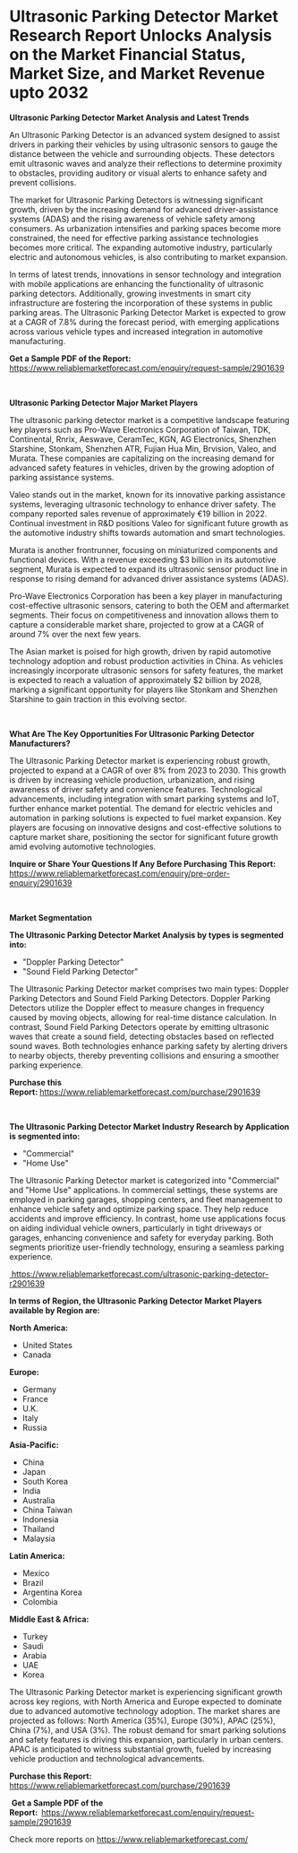 <p><h1>Ultrasonic Parking Detector Market Research Report Unlocks Analysis on the Market Financial Status, Market Size, and Market Revenue upto 2032</h1></p><p><strong>Ultrasonic Parking Detector Market Analysis and Latest Trends</strong></p>
<p><p>An Ultrasonic Parking Detector is an advanced system designed to assist drivers in parking their vehicles by using ultrasonic sensors to gauge the distance between the vehicle and surrounding objects. These detectors emit ultrasonic waves and analyze their reflections to determine proximity to obstacles, providing auditory or visual alerts to enhance safety and prevent collisions.</p><p>The market for Ultrasonic Parking Detectors is witnessing significant growth, driven by the increasing demand for advanced driver-assistance systems (ADAS) and the rising awareness of vehicle safety among consumers. As urbanization intensifies and parking spaces become more constrained, the need for effective parking assistance technologies becomes more critical. The expanding automotive industry, particularly electric and autonomous vehicles, is also contributing to market expansion.</p><p>In terms of latest trends, innovations in sensor technology and integration with mobile applications are enhancing the functionality of ultrasonic parking detectors. Additionally, growing investments in smart city infrastructure are fostering the incorporation of these systems in public parking areas. The Ultrasonic Parking Detector Market is expected to grow at a CAGR of 7.8% during the forecast period, with emerging applications across various vehicle types and increased integration in automotive manufacturing.</p></p>
<p><strong>Get a Sample PDF of the Report:&nbsp;</strong> <a href="https://www.reliablemarketforecast.com/enquiry/request-sample/2901639?utm_campaign=2949&utm_medium=2&utm_source=Github&utm_content=ia&utm_term=16032025&utm_id=ultrasonic-parking-detector">https://www.reliablemarketforecast.com/enquiry/request-sample/2901639</a></p>
<p>&nbsp;</p>
<p><strong>Ultrasonic Parking Detector Major Market Players</strong></p>
<p><p>The ultrasonic parking detector market is a competitive landscape featuring key players such as Pro-Wave Electronics Corporation of Taiwan, TDK, Continental, Rnrix, Aeswave, CeramTec, KGN, AG Electronics, Shenzhen Starshine, Stonkam, Shenzhen ATR, Fujian Hua Min, Brvision, Valeo, and Murata. These companies are capitalizing on the increasing demand for advanced safety features in vehicles, driven by the growing adoption of parking assistance systems.</p><p>Valeo stands out in the market, known for its innovative parking assistance systems, leveraging ultrasonic technology to enhance driver safety. The company reported sales revenue of approximately €19 billion in 2022. Continual investment in R&D positions Valeo for significant future growth as the automotive industry shifts towards automation and smart technologies.</p><p>Murata is another frontrunner, focusing on miniaturized components and functional devices. With a revenue exceeding $3 billion in its automotive segment, Murata is expected to expand its ultrasonic sensor product line in response to rising demand for advanced driver assistance systems (ADAS).</p><p>Pro-Wave Electronics Corporation has been a key player in manufacturing cost-effective ultrasonic sensors, catering to both the OEM and aftermarket segments. Their focus on competitiveness and innovation allows them to capture a considerable market share, projected to grow at a CAGR of around 7% over the next few years.</p><p>The Asian market is poised for high growth, driven by rapid automotive technology adoption and robust production activities in China. As vehicles increasingly incorporate ultrasonic sensors for safety features, the market is expected to reach a valuation of approximately $2 billion by 2028, marking a significant opportunity for players like Stonkam and Shenzhen Starshine to gain traction in this evolving sector.</p></p>
<p>&nbsp;</p>
<p><strong>What Are The Key Opportunities For Ultrasonic Parking Detector Manufacturers?</strong></p>
<p><p>The Ultrasonic Parking Detector market is experiencing robust growth, projected to expand at a CAGR of over 8% from 2023 to 2030. This growth is driven by increasing vehicle production, urbanization, and rising awareness of driver safety and convenience features. Technological advancements, including integration with smart parking systems and IoT, further enhance market potential. The demand for electric vehicles and automation in parking solutions is expected to fuel market expansion. Key players are focusing on innovative designs and cost-effective solutions to capture market share, positioning the sector for significant future growth amid evolving automotive technologies.</p></p>
<p><strong>Inquire or Share Your Questions If Any Before Purchasing This Report:</strong> <a href="https://www.reliablemarketforecast.com/enquiry/pre-order-enquiry/2901639?utm_campaign=2949&utm_medium=2&utm_source=Github&utm_content=ia&utm_term=16032025&utm_id=ultrasonic-parking-detector">https://www.reliablemarketforecast.com/enquiry/pre-order-enquiry/2901639</a></p>
<p>&nbsp;</p>
<p><strong>Market Segmentation</strong></p>
<p><strong>The Ultrasonic Parking Detector Market Analysis by types is segmented into:</strong></p>
<p><ul><li>"Doppler Parking Detector"</li><li>"Sound Field Parking Detector"</li></ul></p>
<p><p>The Ultrasonic Parking Detector market comprises two main types: Doppler Parking Detectors and Sound Field Parking Detectors. Doppler Parking Detectors utilize the Doppler effect to measure changes in frequency caused by moving objects, allowing for real-time distance calculation. In contrast, Sound Field Parking Detectors operate by emitting ultrasonic waves that create a sound field, detecting obstacles based on reflected sound waves. Both technologies enhance parking safety by alerting drivers to nearby objects, thereby preventing collisions and ensuring a smoother parking experience.</p></p>
<p><strong>Purchase this Report:&nbsp;</strong><a href="https://www.reliablemarketforecast.com/purchase/2901639?utm_campaign=2949&utm_medium=2&utm_source=Github&utm_content=ia&utm_term=16032025&utm_id=ultrasonic-parking-detector">https://www.reliablemarketforecast.com/purchase/2901639</a></p>
<p>&nbsp;</p>
<p><strong>The Ultrasonic Parking Detector Market Industry Research by Application is segmented into:</strong></p>
<p><ul><li>"Commercial"</li><li>"Home Use"</li></ul></p>
<p><p>The Ultrasonic Parking Detector market is categorized into "Commercial" and "Home Use" applications. In commercial settings, these systems are employed in parking garages, shopping centers, and fleet management to enhance vehicle safety and optimize parking space. They help reduce accidents and improve efficiency. In contrast, home use applications focus on aiding individual vehicle owners, particularly in tight driveways or garages, enhancing convenience and safety for everyday parking. Both segments prioritize user-friendly technology, ensuring a seamless parking experience.</p></p>
<p><a href="https://www.reliablemarketforecast.com/ultrasonic-parking-detector-r2901639?utm_campaign=2949&utm_medium=2&utm_source=Github&utm_content=ia&utm_term=16032025&utm_id=ultrasonic-parking-detector">&nbsp;https://www.reliablemarketforecast.com/ultrasonic-parking-detector-r2901639</a></p>
<p><strong>In terms of Region, the Ultrasonic Parking Detector Market Players available by Region are:</strong></p>
<p>
    <p> <strong> North America: </strong>
        <ul>
            <li>United States</li>
            <li>Canada</li>
        </ul>
        </p> 
    <p> <strong> Europe: </strong>
        <ul>
            <li>Germany</li>
            <li>France</li>
            <li>U.K.</li>
            <li>Italy</li>
            <li>Russia</li>
        </ul>
        </p> 
    <p> <strong> Asia-Pacific: </strong>
        <ul>
            <li>China</li>
            <li>Japan</li>
            <li>South Korea</li>
            <li>India</li>
            <li>Australia</li>
            <li>China Taiwan</li>
            <li>Indonesia</li>
            <li>Thailand</li>
            <li>Malaysia</li>
        </ul>
        </p> 
    <p> <strong> Latin America: </strong>
        <ul>
            <li>Mexico</li>
            <li>Brazil</li>
            <li>Argentina Korea</li>
            <li>Colombia</li>
        </ul>
        </p> 
    <p> <strong> Middle East & Africa: </strong>
        <ul>
            <li>Turkey</li>
            <li>Saudi</li>
            <li>Arabia</li>
            <li>UAE</li>
            <li>Korea</li>
        </ul>
    </p>
    </p>
<p><p>The Ultrasonic Parking Detector market is experiencing significant growth across key regions, with North America and Europe expected to dominate due to advanced automotive technology adoption. The market shares are projected as follows: North America (35%), Europe (30%), APAC (25%), China (7%), and USA (3%). The robust demand for smart parking solutions and safety features is driving this expansion, particularly in urban centers. APAC is anticipated to witness substantial growth, fueled by increasing vehicle production and technological advancements.</p></p>
<p><strong>Purchase this Report: </strong><a href="https://www.reliablemarketforecast.com/purchase/2901639?utm_campaign=2949&utm_medium=2&utm_source=Github&utm_content=ia&utm_term=16032025&utm_id=ultrasonic-parking-detector">https://www.reliablemarketforecast.com/purchase/2901639</a></p>
<p>&nbsp;<strong>Get a Sample PDF of the Report:&nbsp;&nbsp;</strong><a href="https://www.reliablemarketforecast.com/enquiry/request-sample/2901639?utm_campaign=2949&utm_medium=2&utm_source=Github&utm_content=ia&utm_term=16032025&utm_id=ultrasonic-parking-detector">https://www.reliablemarketforecast.com/enquiry/request-sample/2901639</a></p>
<p><strong></strong></p>
<p>Check more reports on <a href="https://www.reliablemarketforecast.com/?utm_campaign=2949&utm_medium=2&utm_source=Github&utm_content=ia&utm_term=16032025&utm_id=ultrasonic-parking-detector">https://www.reliablemarketforecast.com/</a></p>